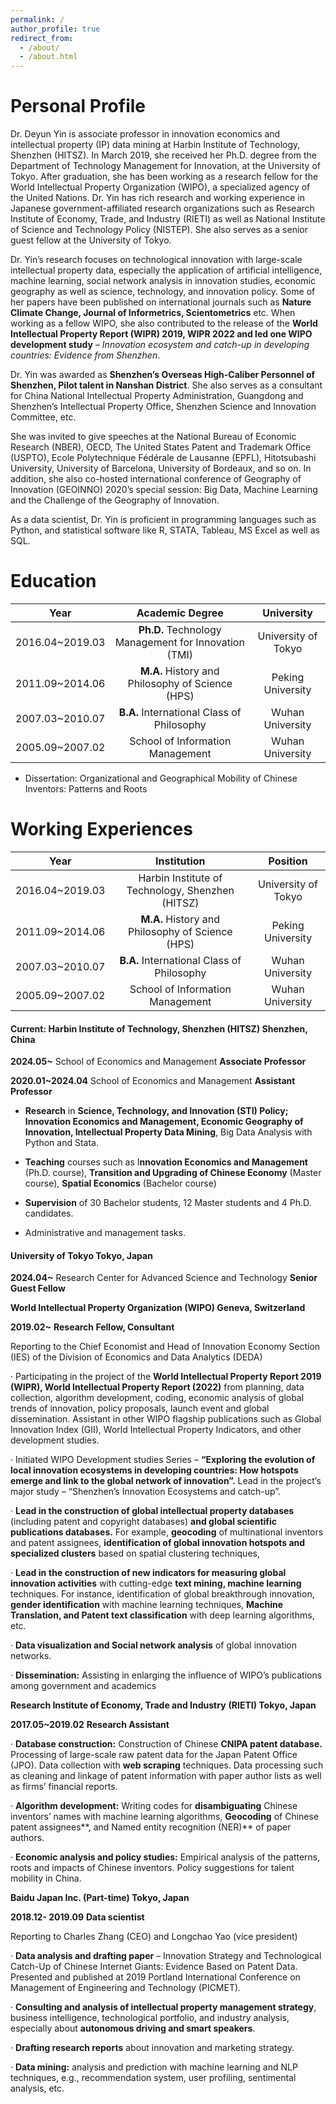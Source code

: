 ```yaml
---
permalink: /
author_profile: true
redirect_from: 
  - /about/
  - /about.html
---
```


Personal Profile
======
Dr. Deyun Yin is associate professor in innovation economics and intellectual property (IP) data mining at Harbin Institute of Technology, Shenzhen (HITSZ). In March 2019, she received her Ph.D. degree from the Department of Technology Management for Innovation, at the University of Tokyo. After graduation, she has been working as a research fellow for the World Intellectual Property Organization (WIPO), a specialized agency of the United Nations. Dr. Yin has rich research and working experience in Japanese government-affiliated research organizations such as Research Institute of Economy, Trade, and Industry (RIETI) as well as National Institute of Science and Technology Policy (NISTEP). She also serves as a senior guest fellow at the University of Tokyo. 

Dr. Yin’s research focuses on technological innovation with large-scale intellectual property data, especially the application of artificial intelligence, machine learning, social network analysis in innovation studies, economic geography as well as science, technology, and innovation policy. Some of her papers have been published on international journals such as **Nature Climate Change, Journal of Informetrics, Scientometrics** etc. When working as a fellow WIPO, she also contributed to the release of the **World Intellectual Property Report (WIPR) 2019, WIPR 2022 and led one WIPO development study** – *Innovation ecosystem and catch-up in developing countries: Evidence from Shenzhen*.

Dr. Yin was awarded as **Shenzhen’s Overseas High-Caliber Personnel of Shenzhen, Pilot talent in Nanshan District**. She also serves as a consultant for China National Intellectual Property Administration, Guangdong and Shenzhen’s Intellectual Property Office, Shenzhen Science and Innovation Committee, etc.

She was invited to give speeches at the National Bureau of Economic Research (NBER), OECD, The United States Patent and Trademark Office (USPTO), Ecole Polytechnique Fédérale de Lausanne (EPFL), Hitotsubashi University, University of Barcelona, University of Bordeaux, and so on. In addition, she also co-hosted international conference of Geography of Innovation (GEOINNO) 2020’s special session: Big Data, Machine Learning and the Challenge of the Geography of Innovation. 

As a data scientist, Dr. Yin is proficient in programming languages such as Python, and statistical software like R, STATA, Tableau, MS Excel as well as SQL. 



Education
======

|      Year       |                    Academic Degree                    |     University      |
| :-------------: | :---------------------------------------------------: | :-----------------: |
| 2016.04~2019.03 | **Ph.D.** Technology Management for Innovation  (TMI) | University of Tokyo |
| 2011.09~2014.06 |   **M.A.** History and Philosophy of Science (HPS)    |  Peking University  |
| 2007.03~2010.07 |      **B.A.** International Class of Philosophy       |  Wuhan University   |
| 2005.09~2007.02 |           School of Information Management            |  Wuhan University   |

- Dissertation: Organizational and Geographical Mobility of Chinese Inventors: Patterns and Roots



Working Experiences
======

|      Year       |                   Institution                    |      Position       |
| :-------------: | :----------------------------------------------: | :-----------------: |
| 2016.04~2019.03 | Harbin Institute of Technology, Shenzhen (HITSZ) | University of Tokyo |
| 2011.09~2014.06 | **M.A.** History and Philosophy of Science (HPS) |  Peking University  |
| 2007.03~2010.07 |    **B.A.** International Class of Philosophy    |  Wuhan University   |
| 2005.09~2007.02 |         School of Information Management         |  Wuhan University   |









#### **Current: Harbin Institute of Technology, Shenzhen (HITSZ)             		     Shenzhen, China**

**2024.05~**                School of Economics and Management               **Associate Professor**      

**2020.01~2024.04**  School of Economics and Management               **Assistant Professor**      

- **Research** in **Science, Technology, and Innovation (STI) Policy; Innovation Economics and Management, Economic Geography of Innovation, Intellectual Property Data Mining**, Big Data Analysis with Python and Stata.

- **Teaching** courses such as I**nnovation Economics and Management** (Ph.D. course), **Transition and Upgrading of Chinese Economy** (Master course), **Spatial Economics** (Bachelor course) 

- **Supervision** of 30 Bachelor students, 12 Master students and 4 Ph.D. candidates. 

- Administrative and management tasks.  



#### **University of Tokyo                                                                                                                   Tokyo, Japan**

**2024.04~**    Research Center for Advanced Science and Technology       **Senior Guest Fellow**

 

 

**World Intellectual Property Organization (WIPO)                  Geneva, Switzerland**

**2019.02~**                                              **Research Fellow, Consultant**

Reporting to the Chief Economist and Head of Innovation Economy Section (IES) of the Division of Economics and Data Analytics (DEDA) 

·    Participating in the project of the **World Intellectual Property Report 2019 (WIPR), World Intellectual Property Report (2022)** from planning, data collection, algorithm development, coding, economic analysis of global trends of innovation, policy proposals, launch event and global dissemination. Assistant in other WIPO flagship publications such as Global Innovation Index (GII), World Intellectual Property Indicators, and other development studies. 

·    Initiated WIPO Development studies Series – **“Exploring the evolution of local innovation ecosystems in developing countries: How hotspots emerge and link to the global network of innovation”.** Lead in the project’s major study – “Shenzhen’s Innovation Ecosystems and catch-up”. 



·    **Lead in the construction of global intellectual property databases** (including patent and copyright databases) **and global scientific publications databases.**  For example, **geocoding** of multinational inventors and patent assignees, **identification of global innovation hotspots and specialized clusters** based on spatial clustering techniques, 

·    **Lead in** **the construction of new indicators for measuring global innovation activities** with cutting-edge **text mining, machine learning** techniques. For instance, identification of global breakthrough innovation, **gender identification** with machine learning techniques, **Machine Translation, and Patent text classification** with deep learning algorithms, etc.

·    **Data visualization and Social network analysis** of global innovation networks. 

·    **Dissemination:** Assisting in enlarging the influence of WIPO’s publications among government and academics 



 

**Research Institute of Economy, Trade and Industry** **(RIETI)               Tokyo, Japan**

**2017.05~2019.02**                                                 **Research Assistant** 

·    **Database construction:** Construction of Chinese **CNIPA patent database.** Processing of large-scale raw patent data for the Japan Patent Office (JPO). Data collection with **web scraping** techniques. Data processing such as cleaning and linkage of patent information with paper author lists as well as firms’ financial reports.

·    **Algorithm development:** Writing codes for **disambiguating** Chinese inventors’ names with machine learning algorithms, **Geocoding** of Chinese patent assignees**, and Named entity recognition (NER)** of paper authors. 

·    **Economic analysis and policy studies:** Empirical analysis of the patterns, roots and impacts of Chinese inventors. Policy suggestions for talent mobility in China. 

 

**Baidu Japan Inc. (Part-time)                                          Tokyo, Japan**

**2018.12- 2019.09**                                                     **Data scientist**

Reporting to Charles Zhang (CEO) and Longchao Yao (vice president) 

·    **Data analysis and drafting paper** – Innovation Strategy and Technological Catch-Up of Chinese Internet Giants: Evidence Based on Patent Data. Presented and published at 2019 Portland International Conference on Management of Engineering and Technology (PICMET). 

·    **Consulting and analysis of intellectual property management strategy**, business intelligence, technological portfolio, and industry analysis, especially about **autonomous driving and smart speakers**. 

·    **Drafting research reports** about innovation and marketing strategy. 

·    **Data mining:** analysis and prediction with machine learning and NLP techniques, e.g., recommendation system, user profiling, sentimental analysis, etc.


